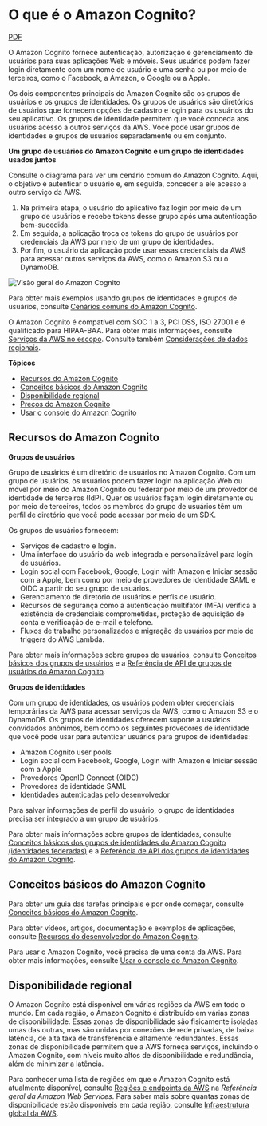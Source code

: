 # O que é o Amazon Cognito?

[PDF](https://docs.aws.amazon.com/pt_br/cognito/latest/developerguide/cognito-dg.pdf#what-is-amazon-cognito)



O Amazon Cognito fornece autenticação, autorização e gerenciamento de usuários para suas aplicações Web e móveis. Seus usuários podem fazer login diretamente com um nome de usuário e uma senha ou por meio de terceiros, como o Facebook, a Amazon, o Google ou a Apple.

Os dois componentes principais do Amazon Cognito são os grupos de usuários e os grupos de identidades. Os grupos de usuários são diretórios de usuários que fornecem opções de cadastro e login para os usuários do seu aplicativo. Os grupos de identidade permitem que você conceda aos usuários acesso a outros serviços da AWS. Você pode usar grupos de identidades e grupos de usuários separadamente ou em conjunto.

**Um grupo de usuários do Amazon Cognito e um grupo de identidades usados juntos**

Consulte o diagrama para ver um cenário comum do Amazon Cognito. Aqui, o objetivo é autenticar o usuário e, em seguida, conceder a ele acesso a outro serviço da AWS.

1. Na primeira etapa, o usuário do aplicativo faz login por meio de um grupo de usuários e recebe tokens desse grupo após uma autenticação bem-sucedida.
2. Em seguida, a aplicação troca os tokens do grupo de usuários por credenciais da AWS por meio de um grupo de identidades.
3. Por fim, o usuário da aplicação pode usar essas credenciais da AWS para acessar outros serviços da AWS, como o Amazon S3 ou o DynamoDB.

![       Visão geral do Amazon Cognito     ](https://docs.aws.amazon.com/pt_br/cognito/latest/developerguide/images/scenario-cup-cib2.png)

Para obter mais exemplos usando grupos de identidades e grupos de usuários, consulte [Cenários comuns do Amazon Cognito](https://docs.aws.amazon.com/pt_br/cognito/latest/developerguide/cognito-scenarios.html).

O Amazon Cognito é compatível com SOC 1 a 3, PCI DSS, ISO 27001 e é qualificado para HIPAA-BAA. Para obter mais informações, consulte [Serviços da AWS no escopo](http://aws.amazon.com/compliance/services-in-scope/). Consulte também [Considerações de dados regionais](https://docs.aws.amazon.com/pt_br/cognito/latest/developerguide/security-cognito-regional-data-considerations.html).

**Tópicos**

- [Recursos do Amazon Cognito](https://docs.aws.amazon.com/pt_br/cognito/latest/developerguide/what-is-amazon-cognito.html#feature-overview)
- [Conceitos básicos do Amazon Cognito](https://docs.aws.amazon.com/pt_br/cognito/latest/developerguide/what-is-amazon-cognito.html#getting-started-overview)
- [Disponibilidade regional](https://docs.aws.amazon.com/pt_br/cognito/latest/developerguide/what-is-amazon-cognito.html#getting-started-regional-availability)
- [Preços do Amazon Cognito](https://docs.aws.amazon.com/pt_br/cognito/latest/developerguide/what-is-amazon-cognito.html#pricing-for-amazon-cognito)
- [Usar o console do Amazon Cognito](https://docs.aws.amazon.com/pt_br/cognito/latest/developerguide/cognito-console.html)

## Recursos do Amazon Cognito

**Grupos de usuários**

Grupo de usuários é um diretório de usuários no Amazon Cognito. Com um grupo de usuários, os usuários podem fazer login na aplicação Web ou móvel por meio do Amazon Cognito ou federar por meio de um provedor de identidade de terceiros (IdP). Quer os usuários façam login diretamente ou por meio de terceiros, todos os membros do grupo de usuários têm um perfil de diretório que você pode acessar por meio de um SDK.

Os grupos de usuários fornecem:

- Serviços de cadastro e login.
- Uma interface do usuário da web integrada e personalizável para login de usuários.
- Login social com Facebook, Google, Login with Amazon e Iniciar sessão com a Apple, bem como por meio de provedores de identidade SAML e OIDC a partir do seu grupo de usuários.
- Gerenciamento de diretório de usuários e perfis de usuário.
- Recursos de segurança como a autenticação multifator (MFA) verifica a existência de credenciais comprometidas, proteção de aquisição de conta e verificação de e-mail e telefone.
- Fluxos de trabalho personalizados e migração de usuários por meio de triggers do AWS Lambda.

Para obter mais informações sobre grupos de usuários, consulte [Conceitos básicos dos grupos de usuários](https://docs.aws.amazon.com/pt_br/cognito/latest/developerguide/getting-started-with-cognito-user-pools.html) e a [Referência de API de grupos de usuários do Amazon Cognito](https://docs.aws.amazon.com/cognito-user-identity-pools/latest/APIReference/).

**Grupos de identidades**

Com um grupo de identidades, os usuários podem obter credenciais temporárias da AWS para acessar serviços da AWS, como o Amazon S3 e o DynamoDB. Os grupos de identidades oferecem suporte a usuários convidados anônimos, bem como os seguintes provedores de identidade que você pode usar para autenticar usuários para grupos de identidades:

- Amazon Cognito user pools
- Login social com Facebook, Google, Login with Amazon e Iniciar sessão com a Apple
- Provedores OpenID Connect (OIDC)
- Provedores de identidade SAML
- Identidades autenticadas pelo desenvolvedor

Para salvar informações de perfil do usuário, o grupo de identidades precisa ser integrado a um grupo de usuários.

Para obter mais informações sobre grupos de identidades, consulte [Conceitos básicos dos grupos de identidades do Amazon Cognito (identidades federadas)](https://docs.aws.amazon.com/pt_br/cognito/latest/developerguide/getting-started-with-identity-pools.html) e a [Referência de API dos grupos de identidades do Amazon Cognito](https://docs.aws.amazon.com/cognitoidentity/latest/APIReference/).

## Conceitos básicos do Amazon Cognito

Para obter um guia das tarefas principais e por onde começar, consulte [Conceitos básicos do Amazon Cognito](https://docs.aws.amazon.com/pt_br/cognito/latest/developerguide/cognito-getting-started.html).

Para obter vídeos, artigos, documentação e exemplos de aplicações, consulte [Recursos do desenvolvedor do Amazon Cognito](http://aws.amazon.com/cognito/dev-resources/).

Para usar o Amazon Cognito, você precisa de uma conta da AWS. Para obter mais informações, consulte [Usar o console do Amazon Cognito](https://docs.aws.amazon.com/pt_br/cognito/latest/developerguide/cognito-console.html).

## Disponibilidade regional

O Amazon Cognito está disponível em várias regiões da AWS em todo o mundo. Em cada região, o Amazon Cognito é distribuído em várias zonas de disponibilidade. Essas zonas de disponibilidade são fisicamente isoladas umas das outras, mas são unidas por conexões de rede privadas, de baixa latência, de alta taxa de transferência e altamente redundantes. Essas zonas de disponibilidade permitem que a AWS forneça serviços, incluindo o Amazon Cognito, com níveis muito altos de disponibilidade e redundância, além de minimizar a latência.

Para conhecer uma lista de regiões em que o Amazon Cognito está atualmente disponível, consulte [Regiões e endpoints da AWS](https://docs.aws.amazon.com/general/latest/gr/rande.html##cognito_identity_region) na *Referência geral da Amazon Web Services*. Para saber mais sobre quantas zonas de disponibilidade estão disponíveis em cada região, consulte [Infraestrutura global da AWS](http://aws.amazon.com/about-aws/global-infrastructure/).

